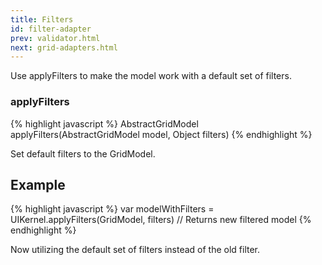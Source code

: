 ```yaml
---
title: Filters
id: filter-adapter
prev: validator.html
next: grid-adapters.html
---
```


Use applyFilters to make the model work with a default set of filters.

### applyFilters

{% highlight javascript %}
AbstractGridModel applyFilters(AbstractGridModel model, Object filters)
{% endhighlight %}

Set default filters to the GridModel.

## Example
{% highlight javascript %}
 var modelWithFilters = UIKernel.applyFilters(GridModel, filters) 
 // Returns new filtered model
{% endhighlight %}

Now utilizing the default set of filters instead of the old filter.
